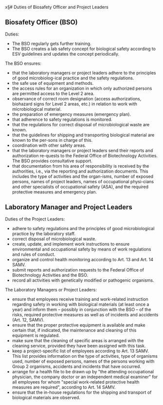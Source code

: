 x§# Duties of Biosafety Officer and Project Leaders

## Biosafety Officer (BSO)

Duties:
- The BSO regularly gets further training.
- The BSO creates a lab safety concept for biological safety according to ESV guidelines and updates the concept periodically.

The BSO ensures:
- that the laboratory managers or project leaders adhere to the principles of good microbiolog-ical practice and the safety regulations.
- the safe use of equipment and methods.
- the access rules for an organization in which only authorized persons are permitted access to the Level 2 area.
- observance of correct room designation (access authorizations, biohazard signs for Level 2 areas, etc.) in relation to work with microbiological material.
- the preparation of emergency measures (emergency plan).
- that adherence to safety regulations is monitored.
- that the regulations for correct disposal of microbiological waste are known.
- that the guidelines for shipping and transporting biological material are known to the per-sons in charge of this.
- coordination with other safety areas. 
- that the laboratory managers or project leaders send their reports and authorization re-quests to the Federal Office of Biotechnology Activities. The BSO provides consultative support.
- that documentation from his area of responsibility is received by the authorities, i.e., via the reporting and authorization documents. This includes the type of activities and the organ-isms, number of exposed persons, names of project leaders, names of occupational physi-cians and other specialists of occupational safety (ASA), and the required protective measures and emergency plan. 

## Laboratory Manager and Project Leaders

Duties of the Project Leaders:
- adhere to safety regulations and the principles of good microbiological practice by the laboratory staff.
- correct disposal of microbiological waste.
- create, update, and implement work instructions to ensure environmental and occupational safety by means of work regulations and rules of conduct. 
- organize and control health monitoring according to Art. 13 and Art. 14 SAMV.
- submit reports and authorization requests to the Federal Office of Biotechnology Activities and the BSO.
- record all activities with genetically modified or pathogenic organisms.

The Laboratory Managers or Project Leaders: 
- ensure that employees receive training and work-related instruction regarding safety in working with biological materials (at least once a year) and inform them – possibly in conjunction with the BSO – of the risks, required protective measures as well as of incidents and accidents (Art. 12, SAMV).
- ensure that the proper protective equipment is available and make certain that, if indicated, the maintenance and cleaning of this equipment is regulated.
- make sure that the cleaning of specific areas is arranged with the cleaning service, provided they have been assigned with this task. 
- keep a project-specific list of employees  according to Art. 13 SAMV. This list provides information on the type of activities, type of organisms used, number of exposed persons, names of the persons working with Group 2 organisms, accidents and incidents that have occurred. 
- arrange for a health file to be drawn up by "the attending occupational physician, the company doctor or an independent medical examiner" for all employees for whom "special work-related protective health measures are required", according to Art. 14 SAMV.
- ensure that the in-house regulations for the shipping and transport of biological materials are observed. 
